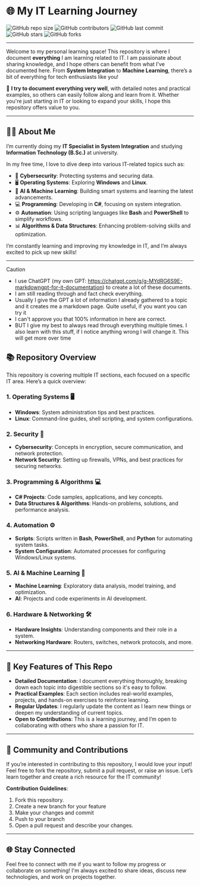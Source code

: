 # 🌐 My IT Learning Journey

![GitHub repo size](https://img.shields.io/github/repo-size/MatthiasWeier/Everything-I-Learn?color=blue) 
![GitHub contributors](https://img.shields.io/github/contributors/MatthiasWeier/Everything-I-Learn?color=blue) 
![GitHub last commit](https://img.shields.io/github/last-commit/MatthiasWeier/Everything-I-Learn?color=green) 
![GitHub stars](https://img.shields.io/github/stars/MatthiasWeier/Everything-I-Learn?style=social) 
![GitHub forks](https://img.shields.io/github/forks/MatthiasWeier/Everything-I-Learn?style=social)


---

Welcome to my personal learning space! This repository is where I document **everything** I am learning related to IT. I am passionate about sharing knowledge, and I hope others can benefit from what I’ve documented here. From **System Integration** to **Machine Learning**, there’s a bit of everything for tech enthusiasts like you!

🌟 **I try to document everything very well**, with detailed notes and practical examples, so others can easily follow along and learn from it. Whether you're just starting in IT or looking to expand your skills, I hope this repository offers value to you.

---

## 👨‍💻 About Me

I’m currently doing my **IT Specialist in System Integration** and studying **Information Technology (B.Sc.)** at university. 

In my free time, I love to dive deep into various IT-related topics such as:

- 🔐 **Cybersecurity**: Protecting systems and securing data.
- 🖥️ **Operating Systems**: Exploring **Windows** and **Linux**.
- 🧠 **AI & Machine Learning**: Building smart systems and learning the latest advancements.
- 💻 **Programming**: Developing in **C#**, focusing on system integration.
- ⚙️ **Automation**: Using scripting languages like **Bash** and **PowerShell** to simplify workflows.
- 📊 **Algorithms & Data Structures**: Enhancing problem-solving skills and optimization.

I’m constantly learning and improving my knowledge in IT, and I’m always excited to pick up new skills!

---

> [!CAUTION]
> - I use ChatGPT (my own GPT: https://chatgpt.com/g/g-MYdRG6S9E-markdowngpt-for-it-documentation) to create a lot of these documents.
> - I am still reading through and fact check everything.
> - Usually I give the GPT a lot of information I already gathered to a topic and it creates me a markdown page. Quite useful, if you want you can try it
>  - I can't approve you that 100% information in here are correct.
>   - BUT I give my best to always read through everything multiple times. I also learn with this stuff, if I notice anything wrong I will change it. This will get more over time



## 📚 Repository Overview

This repository is covering multiple IT sections, each focused on a specific IT area. Here’s a quick overview:

### 1. **Operating Systems** 🖥️
   - **Windows**: System administration tips and best practices.
   - **Linux**: Command-line guides, shell scripting, and system configurations.

### 2. **Security** 🔐
   - **Cybersecurity**: Concepts in encryption, secure communication, and network protection.
   - **Network Security**: Setting up firewalls, VPNs, and best practices for securing networks.

### 3. **Programming & Algorithms** 💻
   - **C# Projects**: Code samples, applications, and key concepts.
   - **Data Structures & Algorithms**: Hands-on problems, solutions, and performance analysis.

### 4. **Automation** ⚙️
   - **Scripts**: Scripts written in **Bash**, **PowerShell**, and **Python** for automating system tasks.
   - **System Configuration**: Automated processes for configuring Windows/Linux systems.

### 5. **AI & Machine Learning** 🤖
   - **Machine Learning**: Exploratory data analysis, model training, and optimization.
   - **AI**: Projects and code experiments in AI development.

### 6. **Hardware & Networking** 🛠️
   - **Hardware Insights**: Understanding components and their role in a system.
   - **Networking Hardware**: Routers, switches, network protocols, and more.

---

## 🎯 Key Features of This Repo

- **Detailed Documentation**: I document everything thoroughly, breaking down each topic into digestible sections so it's easy to follow.
- **Practical Examples**: Each section includes real-world examples, projects, and hands-on exercises to reinforce learning.
- **Regular Updates**: I regularly update the content as I learn new things or deepen my understanding of current topics.
- **Open to Contributions**: This is a learning journey, and I’m open to collaborating with others who share a passion for IT.

---

## 👥 Community and Contributions

If you’re interested in contributing to this repository, I would love your input! Feel free to fork the repository, submit a pull request, or raise an issue. Let’s learn together and create a rich resource for the IT community!

**Contribution Guidelines**:

1. Fork this repository.
2. Create a new branch for your feature
3. Make your changes and commit
4. Push to your branch
5. Open a pull request and describe your changes.
---

## 🌐 Stay Connected

Feel free to connect with me if you want to follow my progress or collaborate on something! I'm always excited to share ideas, discuss new technologies, and work on projects together.
